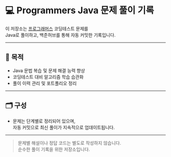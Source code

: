 # 💻 Programmers Java 문제 풀이 기록

이 저장소는 [프로그래머스](https://school.programmers.co.kr/) 코딩테스트 문제를  
Java로 풀이하고, 백준허브를 통해 자동 커밋한 기록입니다.

---

## 📌 목적

- Java 문법 복습 및 문제 해결 능력 향상
- 코딩테스트 대비 알고리즘 학습 습관화
- 풀이 이력 관리 및 포트폴리오 정리

---

## 🗂️ 구성

- 문제는 단계별로 정리되어 있으며,  
  자동 커밋으로 최신 풀이가 지속적으로 업데이트됩니다.

---

> 문제별 해설이나 정답 코드는 별도로 작성하지 않습니다.  
> 순수한 풀이 기록을 위한 저장소입니다.
